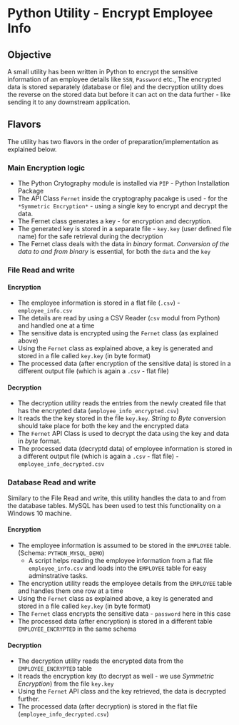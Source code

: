 # Python Utility - Encrypt Employee Info

## Objective

 A small utility has been written in Python to encrypt the sensitive information of an employee details like `SSN`, `Password` etc.,
 The encrypted data is stored separately (database or file) and the decryption utility does the reverse on the stored data but before
 it can act on the data further - like sending it to any downstream application.

## Flavors

 The utility has two flavors in the order of preparation/implementation as explained below.

### Main Encryption logic

 * The Python Crytography module is installed via `PIP` - Python Installation Package
 * The API Class `Fernet` inside the cryptography pacakge is used - for the `*Symmetric Encryption*` - using a single key to encrypt and decrypt the data.
 * The Fernet class generates a key - for encryption and decryption. 
 * The generated key is stored in a separate file - `key.key` (user defined file name) for the safe retrieval during the decryption
 * The Fernet class deals with the data in *binary* format. _Conversion of the data to and from binary_ is essential, for both the `data` and the `key`

### File Read and write

#### Encryption

 * The employee information is stored in a flat file (`.csv`) - `employee_info.csv`
 * The details are read by using a CSV Reader (`csv` modul from Python) and handled one at a time
 * The sensitive data is encrypted using the `Fernet` class (as explained above)
 * Using the `Fernet` class as explained above, a key is generated and stored in a file called `key.key` (in byte format)
 * The processed data (after encryption of the sensitive data) is stored in a different output file (which is again a `.csv` - flat file)

#### Decryption

 * The decryption utility reads the entries from the newly created file that has the encrypted data (`employee_info_encrypted.csv`)
 * It reads the the key stored in the file `key.key`. _String to Byte_ conversion should take place for both the key and the encrypted data
 * The `Fernet` API Class is used to decrypt the data using the key and data in *byte* format.
 * The processed data (decryptd data) of employee information is stored in a different output file (which is again a `.csv` - flat file) - `employee_info_decrypted.csv`

### Database Read and write

  Similary to the File Read and write, this utility handles the data to and from the database tables. MySQL has been used to test this functionality on a Windows 10 machine.

#### Encryption

 * The employee information is assumed to be stored in the `EMPLOYEE` table. (Schema: `PYTHON_MYSQL_DEMO`)
   * A script helps reading the employee information from a flat file `employee_info.csv` and loads into the `EMPLOYEE` table for easy adminstrative tasks.
 * The encryption utility reads the employee details from the `EMPLOYEE` table and handles them one row at a time
 * Using the `Fernet` class as explained above, a key is generated and stored in a file called `key.key` (in byte format)
 * The `Fernet` class encrypts the sensitive data - `password` here in this case
 * The processed data (after encryption) is stored in a different table `EMPLOYEE_ENCRYPTED` in the same schema

#### Decryption

 * The decryption utility reads the encrypted data from the `EMPLOYEE_ENCRYPTED` table 
 * It reads the encryption key (to decrypt as well - we use *Symmetric Encryption*) from the file `key.key`
 * Using the `Fernet` API class and the key retrieved, the  data is decrypted further.
 * The processed data (after decryption) is stored in the flat file (`employee_info_decrypted.csv`)


